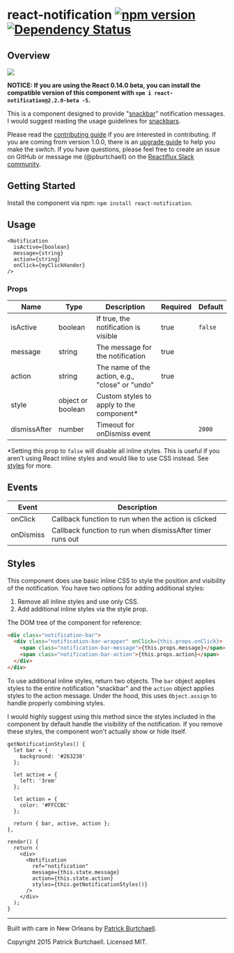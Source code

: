 # react-notification [![npm version](https://badge.fury.io/js/react-notification.svg)](http://badge.fury.io/js/react-notification) [![Dependency Status](https://david-dm.org/pburtchaell/react-classes.svg)](https://david-dm.org/pburtchaell/react-notification)

## Overview

![](https://raw.githubusercontent.com/pburtchaell/react-notification/master/examples/example.gif)

**NOTICE: If you are using the React 0.14.0 beta, you can install the compatible version of this component with `npm i react-notification@2.2.0-beta -S`.**

This is a component designed to provide "[snackbar](http://www.google.com/design/spec/components/snackbars-toasts.html#snackbars-toasts-usage)" notification messages. I would suggest reading the usage guidelines for [snackbars](http://www.google.com/design/spec/components/snackbars-toasts.html#).

Please read the [contributing guide](/CONTRUBUTING.md) if you are interested in contributing. If you are coming from version 1.0.0, there is an [upgrade guide](/UPGRADING.md) to help you make the switch. If you have questions, please feel free to create an issue on GitHub or message me (@pburtchaell) on the [Reactiflux Slack community](http://www.reactiflux.com/).

## Getting Started

Install the component via npm: `npm install react-notification`.

## Usage

```
<Notification
  isActive={boolean}
  message={string}
  action={string}
  onClick={myClickHander}
/>
```

### Props

| Name      | Type               | Description                                       | Required  | Default  |
|-----------|--------------------|---------------------------------------------------|---------- |----------|
| isActive  | boolean            | If true, the notification is visible              | true      | `false`  |
| message   | string             | The message for the notification                  | true      |          |
| action    | string             | The name of the action, e.g., "close" or "undo"   | true      |          |
| style     | object or boolean  | Custom styles to apply to the component*          |           |          |
| dismissAfter | number          | Timeout for onDismiss event                       |           | `2000`   |

*Setting this prop to `false` will disable all inline styles. This is useful if you aren't using React inline styles and would like to use CSS instead. See [styles](#styles) for more.

## Events

| Event     | Description                                                |
|-----------|------------------------------------------------------------|
| onClick   | Callback function to run when the action is clicked        |
| onDismiss | Callback function to run when dismissAfter timer runs out |

## Styles

This component does use basic inline CSS to style the position and visibility of the notification. You have two options for adding additional styles:

1. Remove all inline styles and use only CSS.
2. Add additional inline styles via the style prop.

The DOM tree of the component for reference:

```html
<div class="notification-bar">
  <div class="notification-bar-wrapper" onClick={this.props.onClick}>
    <span class="notification-bar-message">{this.props.message}</span>
    <span class="notification-bar-action">{this.props.action}</span>
  </div>
</div>
```

To use additional inline styles, return two objects. The `bar` object applies styles to the entire notification "snackbar" and the `action` object applies styles to the action message. Under the hood, this uses `Object.assign` to handle properly combining styles.

I would highly suggest using this method since the styles included in the component by default handle the visibility of the notification. If you remove these styles, the component won't actually show or hide itself.

```
getNotificationStyles() {
  let bar = {
    background: '#263238'
  };

  let active = {
    left: '3rem'
  };

  let action = {
    color: '#FFCCBC'
  };

  return { bar, active, action };
},

render() {
  return (
    <div>
      <Notification
        ref="notification"
        message={this.state.message}
        action={this.state.action}
        styles={this.getNotificationStyles()}
      />
    </div>
  );
}
```

---
Built with care in New Orleans by [Patrick Burtchaell](http://twitter.com/pburtchaell).

Copyright 2015 Patrick Burtchaell. Licensed MIT.
